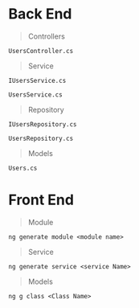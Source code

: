 # Back End

> Controllers
```
UsersController.cs
```

> Service
```
IUsersService.cs
```

```
UsersService.cs
```

> Repository
```
IUsersRepository.cs
```
```
UsersRepository.cs
```

> Models
```
Users.cs
```

# Front End

> Module
```
ng generate module <module name>
```

> Service
```
ng generate service <service Name>
```

> Models
```
ng g class <Class Name>
```
